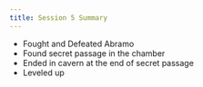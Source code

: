 ```yaml
---
title: Session 5 Summary
---
```


- Fought and Defeated Abramo 
- Found secret passage in the chamber
- Ended in cavern at the end of secret passage
- Leveled up